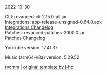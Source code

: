 2022-10-30
  
CLI: revanced-cli-2.15.0-all.jar  
Integrations: app-release-unsigned-0.64.0.apk  
[Integrations Changelog](https://github.com/revanced/revanced-integrations/releases/tag/v0.64.0)  
Patches: revanced-patches-2.100.0.jar  
[Patches Changelog](https://github.com/revanced/revanced-patches/releases/tag/v2.100.0)  

YouTube version: 17.41.37  

Music (arm64-v8a) version: 5.29.52  

[rvcmm](https://github.com/thrwKappu/rvcmm) | [original template by j-hc](https://github.com/j-hc/revanced-magisk-module)
